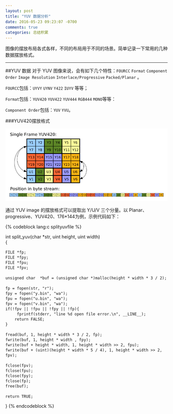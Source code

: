 ```yaml
---
layout: post
title: "YUV 数据分析"
date: 2016-05-23 09:23:07 -0700
comments: true
categories: 总结积累 
---
```


图像的摆放布局各式各样，不同的布局用于不同的场景。简单记录一下常用的几种数据摆放格式。
<!--more-->
---
##YUV 数据
对于 YUV 图像来说，会有如下几个特性：`FOURCC` `Format` `Component Order` `Image Resolution` `Interlace/Progressive` `Packed/Planar` 。

`FOURCC`包括：`UYVY` `UYNV` `Y422` `IUYV` 等等；

`Format`包括：`YUV420` `YUV422` `YUV444` `RGB444` `MONO`等等：
 
`Component Order`包括：`YUV` `YVU`。


###YUV420摆放格式

<img src="/images/datalayout/Yuv420.png">

通过 YUV image 的摆放格式可以提取出 Y/U/V 三个分量。以 Planar、progressive、YUV420、176*144为例，示例代码如下：

{% codeblock lang:c  splityuvfile %}

int split_yuv(char *str, uint height, uint width)                                                                                                                                
{

    FILE *fp;  
    FILE *fpy;
    FILE *fpu;
    FILE *fpv;
 
    unsigned char  *buf = (unsigned char *)malloc(height * width * 3 / 2);
 
    fp = fopen(str, "r");
    fpy = fopen("y.bin", "wa");
    fpu = fopen("u.bin", "wa");
    fpv = fopen("v.bin", "wa");
    if(!fpv || !fpu || !fpy || !fp){
         fprintf(stderr, "line %d open file error.\n", __LINE__);
        return FALSE;
    }
 
    fread(buf, 1, height * width * 3 / 2, fp);
    fwrite(buf, 1, height * width , fpy);
    fwrite(buf + height * width, 1, height * width >> 2, fpu);
    fwrite(buf + (uint)(height * width * 5 / 4), 1, height * width >> 2, fpv);
 
    fclose(fpv);
    fclose(fpu);
    fclose(fpy);
    fclose(fp);
    free(buf);
   
    return TRUE;
}
{% endcodeblock %}
